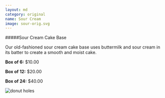 ```yaml
---
layout: md
category: original
name: Sour Cream
image: sour-orig.svg
---
```


#####Sour Cream Cake Base

Our old-fashioned sour cream cake base uses buttermilk and sour cream in its batter to create a smooth and moist cake.

**Box of 6:** $10.00

**Box of 12:** $20.00

**Box of 24:** $40.00

![donut holes]({{site.baseurl}}/images/sour-orig.svg)